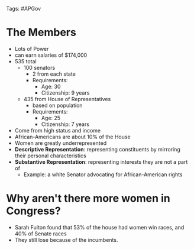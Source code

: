 Tags: #APGov

# The Members
- Lots of Power
- can earn salaries of $174,000
- 535 total
	- 100 senators
		- 2 from each state
		- Requirements:
			- Age: 30
			- Citizenship: 9 years
	- 435 from House of Representatives
		- based on population
		- Requirements:
			- Age: 25
			- Citizenship: 7 years
- Come from high status and income
- African-Americans are about 10% of the House
- Women are greatly underrepresented
- **Descriptive Representation**: representing constituents by mirroring their personal characteristics
- **Substantive Representation**: representing interests they are not a part of
	- Example: a white Senator advocating for African-American rights

# Why aren't there more women in Congress?
- Sarah Fulton found that 53% of the house had women win races, and 40% of Senate races
- They still lose because of the incumbents.